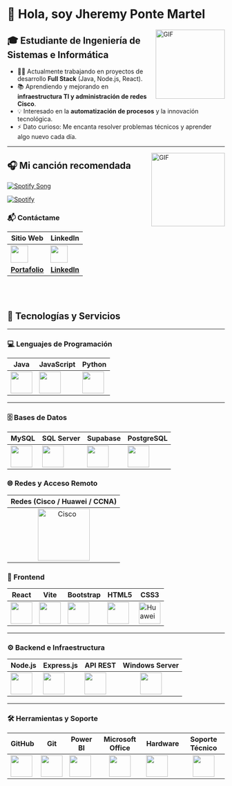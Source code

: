 # 👋 Hola, soy Jheremy Ponte Martel  

<img align="right" alt="GIF" height="160px" src="https://media.giphy.com/media/du3J3cXyzhj75IOgvA/giphy.gif" />

## 🎓 Estudiante de Ingeniería de Sistemas e Informática  

- 👨‍💻 Actualmente trabajando en proyectos de desarrollo **Full Stack** (Java, Node.js, React).  
- 📚 Aprendiendo y mejorando en **infraestructura TI y administración de redes Cisco**.  
- 💡 Interesado en la **automatización de procesos** y la innovación tecnológica.  
- ⚡ Dato curioso: Me encanta resolver problemas técnicos y aprender algo nuevo cada día.  

---

<img align="right" alt="GIF" height="170px" src="https://media.giphy.com/media/J5B1Y8QZnzXXbLQIBu/giphy.gif" />

## 🎧 Mi canción recomendada  

[![Spotify Song](https://i.scdn.co/image/ab67616d0000b2732a1df6e702b5f0b04cbf7f2b)](https://open.spotify.com/track/62JWbd7wXwfHTVOA8lSoSF?si=f0a00bcc9e454f72)  

[![Spotify](https://img.shields.io/badge/Spotify-Reproducir-1ED760?style=for-the-badge&logo=spotify&logoColor=white)](https://open.spotify.com/track/62JWbd7wXwfHTVOA8lSoSF?si=f0a00bcc9e454f72)  

### 📬 Contáctame  

| Sitio Web | LinkedIn |
|-----------|----------|
| <a href="https://portafolio-jp-8omn.vercel.app/" target="_blank"><img src="https://cdn-icons-png.flaticon.com/512/841/841364.png" width="40"/></a> | <a href="https://www.linkedin.com/in/jheremy-alois-ponte-martel-28061b338" target="_blank"><img src="https://cdn-icons-png.flaticon.com/512/174/174857.png" width="40"/></a> |
| **[Portafolio](https://portafolio-jp-8omn.vercel.app/)** | **[LinkedIn](https://www.linkedin.com/in/jheremy-alois-ponte-martel-28061b338)** |


<br/><br/>

## 🚀 Tecnologías y Servicios  

---

### 💻 Lenguajes de Programación  
| Java | JavaScript | Python |
|------|------------|--------|
| <img src="https://cdn.jsdelivr.net/gh/devicons/devicon/icons/java/java-original.svg" width="50"/> | <img src="https://cdn.jsdelivr.net/gh/devicons/devicon/icons/javascript/javascript-original.svg" width="50"/> | <img src="https://cdn.jsdelivr.net/gh/devicons/devicon/icons/python/python-original.svg" width="50"/> |

---

### 🗄️ Bases de Datos  
| MySQL | SQL Server | Supabase | PostgreSQL |
|-------|------------|----------|------------|
| <img src="https://cdn.jsdelivr.net/gh/devicons/devicon/icons/mysql/mysql-original.svg" width="50"/> | <img src="https://cdn.jsdelivr.net/gh/devicons/devicon/icons/microsoftsqlserver/microsoftsqlserver-plain.svg" width="50"/> | <img src="https://raw.githubusercontent.com/simple-icons/simple-icons/develop/icons/supabase.svg" width="50"/> | <img src="https://cdn.jsdelivr.net/gh/devicons/devicon/icons/postgresql/postgresql-original.svg" width="50"/> |

### 🌐 Redes y Acceso Remoto  

| Redes (Cisco / Huawei / CCNA) |
|-------------------------------|
| <div align="center"><img src="https://upload.wikimedia.org/wikipedia/commons/6/64/Cisco_logo.svg" width="120" alt="Cisco"/></div> |





### 🎨 Frontend  
| React | Vite | Bootstrap | HTML5 | CSS3 |
|-------|------|-----------|-------|------|
| <img src="https://cdn.jsdelivr.net/gh/devicons/devicon/icons/react/react-original.svg" width="50"/> | <img src="https://vitejs.dev/logo.svg" width="50"/> | <img src="https://cdn.jsdelivr.net/gh/devicons/devicon/icons/bootstrap/bootstrap-original.svg" width="50"/> | <img src="https://cdn.jsdelivr.net/gh/devicons/devicon/icons/html5/html5-original.svg" width="50"/> | <img src="https://cdn.jsdelivr.net/gh/devicons/devicon/icons/css3/css3-original.svg" alt="Huawei" width="50"/> |

---

### ⚙️ Backend e Infraestructura  
| Node.js | Express.js | API REST | Windows Server |
|---------|------------|----------|----------------|
| <img src="https://cdn.jsdelivr.net/gh/devicons/devicon/icons/nodejs/nodejs-original.svg" width="50"/> | <img src="https://cdn.jsdelivr.net/gh/devicons/devicon/icons/express/express-original.svg" width="50"/> | <img src="https://cdn-icons-png.flaticon.com/512/1084/1084858.png" width="50"/> | <div align="center"><img src="https://cdn.jsdelivr.net/gh/devicons/devicon/icons/windows8/windows8-original.svg" width="50"/></div> |

---

### 🛠 Herramientas y Soporte  
| GitHub | Git | Power BI | Microsoft Office | Hardware | Soporte Técnico |
|--------|-----|----------|------------------|----------|----------------|
| <img src="https://cdn.jsdelivr.net/gh/devicons/devicon/icons/github/github-original.svg" width="50"/> | <img src="https://cdn.jsdelivr.net/gh/devicons/devicon/icons/git/git-original.svg" width="50"/> | <img src="https://cdn.worldvectorlogo.com/logos/power-bi.svg" width="50"/> | <div align="center"><img src="https://cdn-icons-png.flaticon.com/512/732/732223.png" width="50"/></div> | <img src="https://cdn-icons-png.flaticon.com/512/3104/3104795.png" width="50"/> | <div align="center"><img src="https://cdn-icons-png.flaticon.com/512/933/933613.png" width="50"/></div> |




[website]: mailto:jheremiponte2016@gmail.com  
[linkedin]: https://www.linkedin.com/in/jheremy-ponte-martel  
[instagram]: https://www.instagram.com/jheremyponte  
[gmail]: mailto:jheremiponte2016@gmail.com  

